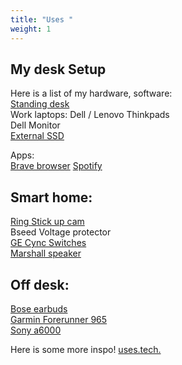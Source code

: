 ```yaml
---
title: "Uses "
weight: 1
---
```


## My desk Setup

Here is a list of my hardware, software: \
[Standing desk](https://www.wayfair.com/brand/bnd/upper-square-b51050-masterClID~32.html) \
Work laptops: Dell / Lenovo Thinkpads \
Dell Monitor \
[External SSD](https://shop.sandisk.com/products/clearance/portable-ssd/sandisk-usb-3-2-ssd?sku=SDSSDE30-1T00-G25&ef_id=Cj0KCQiA_qG5BhDTARIsAA0UHSJQVKrxJrT_xH13gttfHxAhWipttM50Ombi0n4wA7DyjfS6W7WU_7gaAvHkEALw_wcB:G:s&s_kwcid=AL!15012!3!!!!x!!!21830352660!&utm_medium=pdsh2&utm_source=gads&utm_campaign=Google-B2C-Conversion-Pmax-NA-US-EN-SSD-Portable_SSD-All-Brand&utm_content=&utm_term=SDSSDE30-1T00-G25&cp2=&gad_source=1)

Apps: \
[Brave browser](https://brave.com/)
[Spotify](https://open.spotify.com/)

## Smart home:
[Ring Stick up cam](https://ring.com/products/stick-up-cam/color/white/power/battery/multipack/3-pack) \
Bseed Voltage protector \
[GE Cync Switches](https://www.gelighting.com/smart-home/light-switches-remotes/wired-switches) \
[Marshall speaker](https://www.marshall.com/us/en/product/acton-iii?pid=1006008) 

## Off desk:
[Bose earbuds](https://www.bose.com/p/earbuds/bose-quietcomfort-headphones/QCEARB24-HEADPHONEIN.html) \
[Garmin Forerunner 965](https://www.garmin.com/en-US/p/886725) \
[Sony a6000](https://electronics.sony.com/imaging/interchangeable-lens-cameras/aps-c/p/ilce6000l-b)

<!--- Comments are Fun  [Distracting links](https://www.annasyme.com/links-distracting.html) \
 [Common probability distributions](https://medium.com/@srowen/common-probability-distributions-347e6b945ce4) --->

Here is some more inspo! [uses.tech.](https://uses.tech/)
